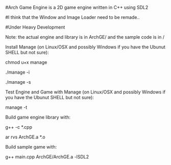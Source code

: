 #Arch Game Engine is a 2D game engine written in C++ using SDL2

#I think that the Window and Image Loader need to be remade..

#Under Heavy Development

Note: the actual engine and library is in ArchGE/ and the sample code is in /

Install Manage (on Linux/OSX and possibly Windows if you have the Ubunut SHELL but not sure):

chmod u+x manage

./manage -i

./manage -s

Test Engine and Game with Manage (on Linux/OSX and possibly Windows if you have the Ubunut SHELL but not sure):

manage -t

Build game engine library with:

g++ -c *.cpp

ar rvs ArchGE.a *.o

Build sample game with:

g++ main.cpp ArchGE/ArchGE.a -lSDL2
